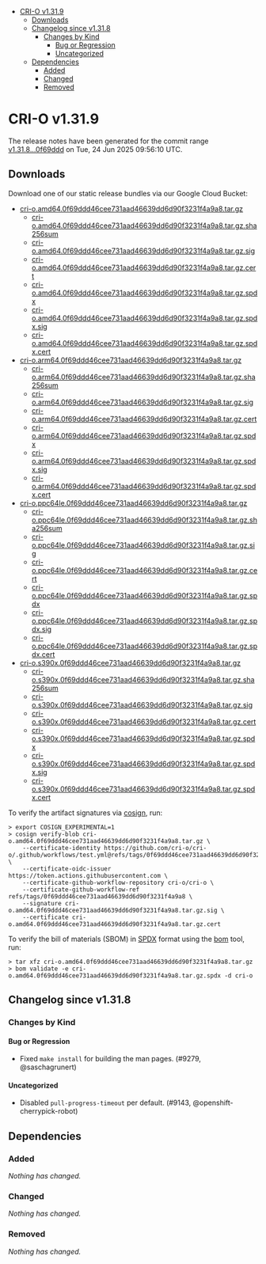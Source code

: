 - [CRI-O v1.31.9](#cri-o-v1319)
  - [Downloads](#downloads)
  - [Changelog since v1.31.8](#changelog-since-v1318)
    - [Changes by Kind](#changes-by-kind)
      - [Bug or Regression](#bug-or-regression)
      - [Uncategorized](#uncategorized)
  - [Dependencies](#dependencies)
    - [Added](#added)
    - [Changed](#changed)
    - [Removed](#removed)

# CRI-O v1.31.9

The release notes have been generated for the commit range
[v1.31.8...0f69ddd](https://github.com/cri-o/cri-o/compare/v1.31.8...v1.31.9) on Tue, 24 Jun 2025 09:56:10 UTC.

## Downloads

Download one of our static release bundles via our Google Cloud Bucket:

- [cri-o.amd64.0f69ddd46cee731aad46639dd6d90f3231f4a9a8.tar.gz](https://storage.googleapis.com/cri-o/artifacts/cri-o.amd64.0f69ddd46cee731aad46639dd6d90f3231f4a9a8.tar.gz)
  - [cri-o.amd64.0f69ddd46cee731aad46639dd6d90f3231f4a9a8.tar.gz.sha256sum](https://storage.googleapis.com/cri-o/artifacts/cri-o.amd64.0f69ddd46cee731aad46639dd6d90f3231f4a9a8.tar.gz.sha256sum)
  - [cri-o.amd64.0f69ddd46cee731aad46639dd6d90f3231f4a9a8.tar.gz.sig](https://storage.googleapis.com/cri-o/artifacts/cri-o.amd64.0f69ddd46cee731aad46639dd6d90f3231f4a9a8.tar.gz.sig)
  - [cri-o.amd64.0f69ddd46cee731aad46639dd6d90f3231f4a9a8.tar.gz.cert](https://storage.googleapis.com/cri-o/artifacts/cri-o.amd64.0f69ddd46cee731aad46639dd6d90f3231f4a9a8.tar.gz.cert)
  - [cri-o.amd64.0f69ddd46cee731aad46639dd6d90f3231f4a9a8.tar.gz.spdx](https://storage.googleapis.com/cri-o/artifacts/cri-o.amd64.0f69ddd46cee731aad46639dd6d90f3231f4a9a8.tar.gz.spdx)
  - [cri-o.amd64.0f69ddd46cee731aad46639dd6d90f3231f4a9a8.tar.gz.spdx.sig](https://storage.googleapis.com/cri-o/artifacts/cri-o.amd64.0f69ddd46cee731aad46639dd6d90f3231f4a9a8.tar.gz.spdx.sig)
  - [cri-o.amd64.0f69ddd46cee731aad46639dd6d90f3231f4a9a8.tar.gz.spdx.cert](https://storage.googleapis.com/cri-o/artifacts/cri-o.amd64.0f69ddd46cee731aad46639dd6d90f3231f4a9a8.tar.gz.spdx.cert)
- [cri-o.arm64.0f69ddd46cee731aad46639dd6d90f3231f4a9a8.tar.gz](https://storage.googleapis.com/cri-o/artifacts/cri-o.arm64.0f69ddd46cee731aad46639dd6d90f3231f4a9a8.tar.gz)
  - [cri-o.arm64.0f69ddd46cee731aad46639dd6d90f3231f4a9a8.tar.gz.sha256sum](https://storage.googleapis.com/cri-o/artifacts/cri-o.arm64.0f69ddd46cee731aad46639dd6d90f3231f4a9a8.tar.gz.sha256sum)
  - [cri-o.arm64.0f69ddd46cee731aad46639dd6d90f3231f4a9a8.tar.gz.sig](https://storage.googleapis.com/cri-o/artifacts/cri-o.arm64.0f69ddd46cee731aad46639dd6d90f3231f4a9a8.tar.gz.sig)
  - [cri-o.arm64.0f69ddd46cee731aad46639dd6d90f3231f4a9a8.tar.gz.cert](https://storage.googleapis.com/cri-o/artifacts/cri-o.arm64.0f69ddd46cee731aad46639dd6d90f3231f4a9a8.tar.gz.cert)
  - [cri-o.arm64.0f69ddd46cee731aad46639dd6d90f3231f4a9a8.tar.gz.spdx](https://storage.googleapis.com/cri-o/artifacts/cri-o.arm64.0f69ddd46cee731aad46639dd6d90f3231f4a9a8.tar.gz.spdx)
  - [cri-o.arm64.0f69ddd46cee731aad46639dd6d90f3231f4a9a8.tar.gz.spdx.sig](https://storage.googleapis.com/cri-o/artifacts/cri-o.arm64.0f69ddd46cee731aad46639dd6d90f3231f4a9a8.tar.gz.spdx.sig)
  - [cri-o.arm64.0f69ddd46cee731aad46639dd6d90f3231f4a9a8.tar.gz.spdx.cert](https://storage.googleapis.com/cri-o/artifacts/cri-o.arm64.0f69ddd46cee731aad46639dd6d90f3231f4a9a8.tar.gz.spdx.cert)
- [cri-o.ppc64le.0f69ddd46cee731aad46639dd6d90f3231f4a9a8.tar.gz](https://storage.googleapis.com/cri-o/artifacts/cri-o.ppc64le.0f69ddd46cee731aad46639dd6d90f3231f4a9a8.tar.gz)
  - [cri-o.ppc64le.0f69ddd46cee731aad46639dd6d90f3231f4a9a8.tar.gz.sha256sum](https://storage.googleapis.com/cri-o/artifacts/cri-o.ppc64le.0f69ddd46cee731aad46639dd6d90f3231f4a9a8.tar.gz.sha256sum)
  - [cri-o.ppc64le.0f69ddd46cee731aad46639dd6d90f3231f4a9a8.tar.gz.sig](https://storage.googleapis.com/cri-o/artifacts/cri-o.ppc64le.0f69ddd46cee731aad46639dd6d90f3231f4a9a8.tar.gz.sig)
  - [cri-o.ppc64le.0f69ddd46cee731aad46639dd6d90f3231f4a9a8.tar.gz.cert](https://storage.googleapis.com/cri-o/artifacts/cri-o.ppc64le.0f69ddd46cee731aad46639dd6d90f3231f4a9a8.tar.gz.cert)
  - [cri-o.ppc64le.0f69ddd46cee731aad46639dd6d90f3231f4a9a8.tar.gz.spdx](https://storage.googleapis.com/cri-o/artifacts/cri-o.ppc64le.0f69ddd46cee731aad46639dd6d90f3231f4a9a8.tar.gz.spdx)
  - [cri-o.ppc64le.0f69ddd46cee731aad46639dd6d90f3231f4a9a8.tar.gz.spdx.sig](https://storage.googleapis.com/cri-o/artifacts/cri-o.ppc64le.0f69ddd46cee731aad46639dd6d90f3231f4a9a8.tar.gz.spdx.sig)
  - [cri-o.ppc64le.0f69ddd46cee731aad46639dd6d90f3231f4a9a8.tar.gz.spdx.cert](https://storage.googleapis.com/cri-o/artifacts/cri-o.ppc64le.0f69ddd46cee731aad46639dd6d90f3231f4a9a8.tar.gz.spdx.cert)
- [cri-o.s390x.0f69ddd46cee731aad46639dd6d90f3231f4a9a8.tar.gz](https://storage.googleapis.com/cri-o/artifacts/cri-o.s390x.0f69ddd46cee731aad46639dd6d90f3231f4a9a8.tar.gz)
  - [cri-o.s390x.0f69ddd46cee731aad46639dd6d90f3231f4a9a8.tar.gz.sha256sum](https://storage.googleapis.com/cri-o/artifacts/cri-o.s390x.0f69ddd46cee731aad46639dd6d90f3231f4a9a8.tar.gz.sha256sum)
  - [cri-o.s390x.0f69ddd46cee731aad46639dd6d90f3231f4a9a8.tar.gz.sig](https://storage.googleapis.com/cri-o/artifacts/cri-o.s390x.0f69ddd46cee731aad46639dd6d90f3231f4a9a8.tar.gz.sig)
  - [cri-o.s390x.0f69ddd46cee731aad46639dd6d90f3231f4a9a8.tar.gz.cert](https://storage.googleapis.com/cri-o/artifacts/cri-o.s390x.0f69ddd46cee731aad46639dd6d90f3231f4a9a8.tar.gz.cert)
  - [cri-o.s390x.0f69ddd46cee731aad46639dd6d90f3231f4a9a8.tar.gz.spdx](https://storage.googleapis.com/cri-o/artifacts/cri-o.s390x.0f69ddd46cee731aad46639dd6d90f3231f4a9a8.tar.gz.spdx)
  - [cri-o.s390x.0f69ddd46cee731aad46639dd6d90f3231f4a9a8.tar.gz.spdx.sig](https://storage.googleapis.com/cri-o/artifacts/cri-o.s390x.0f69ddd46cee731aad46639dd6d90f3231f4a9a8.tar.gz.spdx.sig)
  - [cri-o.s390x.0f69ddd46cee731aad46639dd6d90f3231f4a9a8.tar.gz.spdx.cert](https://storage.googleapis.com/cri-o/artifacts/cri-o.s390x.0f69ddd46cee731aad46639dd6d90f3231f4a9a8.tar.gz.spdx.cert)

To verify the artifact signatures via [cosign](https://github.com/sigstore/cosign), run:

```console
> export COSIGN_EXPERIMENTAL=1
> cosign verify-blob cri-o.amd64.0f69ddd46cee731aad46639dd6d90f3231f4a9a8.tar.gz \
    --certificate-identity https://github.com/cri-o/cri-o/.github/workflows/test.yml@refs/tags/0f69ddd46cee731aad46639dd6d90f3231f4a9a8 \
    --certificate-oidc-issuer https://token.actions.githubusercontent.com \
    --certificate-github-workflow-repository cri-o/cri-o \
    --certificate-github-workflow-ref refs/tags/0f69ddd46cee731aad46639dd6d90f3231f4a9a8 \
    --signature cri-o.amd64.0f69ddd46cee731aad46639dd6d90f3231f4a9a8.tar.gz.sig \
    --certificate cri-o.amd64.0f69ddd46cee731aad46639dd6d90f3231f4a9a8.tar.gz.cert
```

To verify the bill of materials (SBOM) in [SPDX](https://spdx.org) format using the [bom](https://sigs.k8s.io/bom) tool, run:

```console
> tar xfz cri-o.amd64.0f69ddd46cee731aad46639dd6d90f3231f4a9a8.tar.gz
> bom validate -e cri-o.amd64.0f69ddd46cee731aad46639dd6d90f3231f4a9a8.tar.gz.spdx -d cri-o
```

## Changelog since v1.31.8

### Changes by Kind

#### Bug or Regression
 - Fixed `make install` for building the man pages. (#9279, @saschagrunert)

#### Uncategorized
 - Disabled `pull-progress-timeout` per default. (#9143, @openshift-cherrypick-robot)

## Dependencies

### Added
_Nothing has changed._

### Changed
_Nothing has changed._

### Removed
_Nothing has changed._

